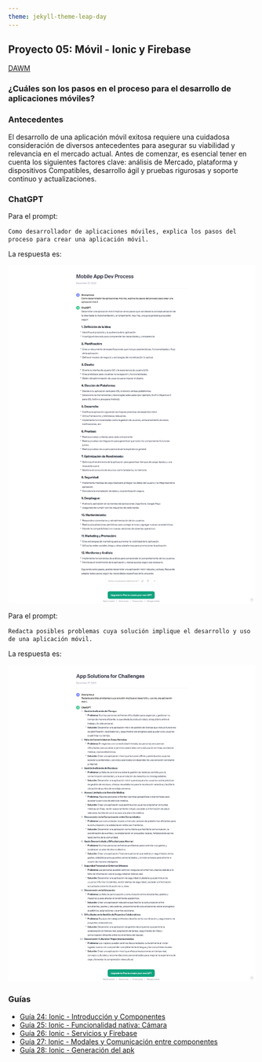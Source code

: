 ```yaml
---
theme: jekyll-theme-leap-day
---
```


## Proyecto 05: Móvil - Ionic y Firebase

[DAWM](/DAWM/)

### ¿Cuáles son los pasos en el proceso para el desarrollo de aplicaciones móviles?

### Antecedentes

El desarrollo de una aplicación móvil exitosa requiere una cuidadosa consideración de diversos antecedentes para asegurar su viabilidad y relevancia en el mercado actual. Antes de comenzar, es esencial tener en cuenta los siguientes factores clave: análisis de Mercado, plataforma y dispositivos Compatibles, desarrollo ágil y pruebas rigurosas y soporte continuo y actualizaciones.

### ChatGPT

Para el prompt: 

```
Como desarrollador de aplicaciones móviles, explica los pasos del proceso para crear una aplicación móvil.
```
La respuesta es:

![respuesta](archivos/proyecto05-pregunta1.png)

Para el prompt: 

```
Redacta posibles problemas cuya solución implique el desarrollo y uso de una aplicación móvil.
```
La respuesta es:

![respuesta](archivos/proyecto05-pregunta2.png)

### Guías

* [Guía 24: Ionic - Introducción y Componentes](/DAWM/guias/2024/guia24)
* [Guía 25: Ionic - Funcionalidad nativa: Cámara](/DAWM/guias/2024/guia25)
* [Guía 26: Ionic - Servicios y Firebase](/DAWM/guias/2024/guia26)
* [Guía 27: Ionic - Modales y Comunicación entre componentes](/DAWM/guias/2024/guia27)
* [Guía 28: Ionic - Generación del apk](/DAWM/guias/2024/guia28)